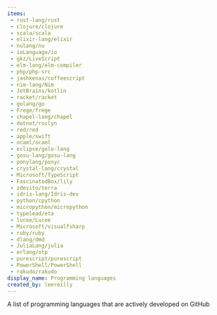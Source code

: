 ```yaml
---
items:
 - rust-lang/rust
 - clojure/clojure
 - scala/scala
 - elixir-lang/elixir
 - nulang/nu
 - ioLanguage/io
 - gkz/LiveScript
 - elm-lang/elm-compiler
 - php/php-src
 - jashkenas/coffeescript
 - nim-lang/Nim
 - JetBrains/kotlin
 - racket/racket
 - golang/go
 - Frege/frege
 - chapel-lang/chapel
 - dotnet/roslyn
 - red/red
 - apple/swift
 - ocaml/ocaml
 - eclipse/golo-lang
 - gosu-lang/gosu-lang
 - ponylang/ponyc
 - crystal-lang/crystal
 - Microsoft/TypeScript
 - FascinatedBox/lily
 - zdevito/terra
 - idris-lang/Idris-dev
 - python/cpython
 - micropython/micropython
 - typelead/eta
 - lucee/Lucee
 - Microsoft/visualfsharp
 - ruby/ruby
 - dlang/dmd
 - JuliaLang/julia
 - erlang/otp
 - purescript/purescript
 - PowerShell/PowerShell
 - rakudo/rakudo
display_name: Programming languages
created_by: leereilly
---
```

A list of programming languages that are actively developed on GitHub
